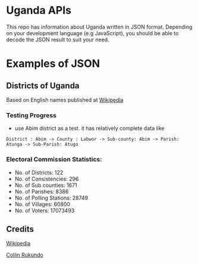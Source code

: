 # Uganda APIs
This repo has information about Uganda written in JSON format. Depending on your development language (e.g JavaScript), you should be able to decode the JSON result to suit your need.

# Examples of JSON

## Districts of Uganda
Based on English names published at [Wikipedia](https://en.wikipedia.org/wiki/ISO_3166-2:UG)

### Testing Progress
* use Abim district as a test. it has relatively complete data like

` District : Abim -> County : Labwor -> Sub-county: Abim -> Parish: Atunga -> Sub-Parish: Atugo `

### Electoral Commission Statistics:
* No. of Districts: 122
* No. of Consistencies: 296
* No. of Sub counties: 1671
* No. of Parishes: 8386
* No. of Polling Stations: 28749
* No. of Villages: 60800
* No. of Voters: 17073493

## Credits
[Wikipedia](https://en.wikipedia.org/wiki/ISO_3166-2:UG)

[Collin Rukundo](https://africaopendata.org/dataset/election-voter-data)
